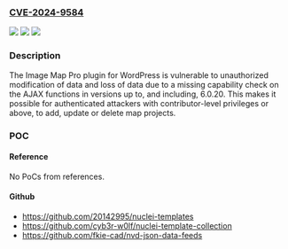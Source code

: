 ### [CVE-2024-9584](https://cve.mitre.org/cgi-bin/cvename.cgi?name=CVE-2024-9584)
![](https://img.shields.io/static/v1?label=Product&message=Image%20Map%20Pro%20%E2%80%93%20Drag-and-drop%20Builder%20for%20Interactive%20Images&color=blue)
![](https://img.shields.io/static/v1?label=Version&message=*%3C%3D%206.0.20%20&color=brighgreen)
![](https://img.shields.io/static/v1?label=Vulnerability&message=CWE-862%20Missing%20Authorization&color=brighgreen)

### Description

The Image Map Pro plugin for WordPress is vulnerable to unauthorized modification of data and loss of data due to a missing capability check on the AJAX functions in versions up to, and including, 6.0.20. This makes it possible for authenticated attackers with contributor-level privileges or above, to add, update or delete map projects.

### POC

#### Reference
No PoCs from references.

#### Github
- https://github.com/20142995/nuclei-templates
- https://github.com/cyb3r-w0lf/nuclei-template-collection
- https://github.com/fkie-cad/nvd-json-data-feeds

